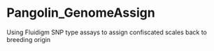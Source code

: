 # Pangolin_GenomeAssign
Using Fluidigm SNP type assays to assign confiscated scales back to breeding origin
